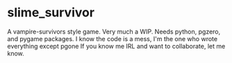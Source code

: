 # slime_survivor
A vampire-survivors style game. Very much a WIP.
Needs python, pgzero, and pygame packages.
I know the code is a mess, I'm the one who wrote everything except pgone
If you know me IRL and want to collaborate, let me know.
